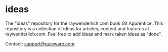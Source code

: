 # ideas
The "ideas" repository for the raywenderlich.com book Git Apprentice.
This repository is a collection of ideas for articles, content and features at raywenderlich.com.
Feel free to add ideas and mark taken ideas as "done".

Contact: support@razeware.com